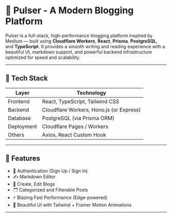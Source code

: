 # 📝 Pulser - A Modern Blogging Platform

Pulser is a full-stack, high-performance blogging platform inspired by Medium — built using **Cloudflare Workers**, **React**, **Prisma**, **PostgreSQL**, and **TypeScript**. It provides a smooth writing and reading experience with a beautiful UI, markdown support, and powerful backend infrastructure optimized for speed and scalability.

---

## 🚀 Tech Stack

| Layer       | Technology                                |
|-------------|--------------------------------------------|
| Frontend    | React, TypeScript, Tailwind CSS            |
| Backend     | Cloudflare Workers, Hono.js (or Express)   |
| Database    | PostgreSQL (via Prisma ORM)                |
| Deployment  | Cloudflare Pages / Workers                 |
| Others      | Axios, React Custom Hook            |

---

## 🌟 Features

- 🔐 Authentication (Sign Up / Sign In)
- ✍️  Markdown Editor
- 📄 Create, Edit Blogs
- 🗂️ Categorized and Filterable Posts
- ⚡ Blazing Fast Performance (Edge-powered)
- 💅 Beautiful UI with Tailwind + Framer Motion Animations

---


